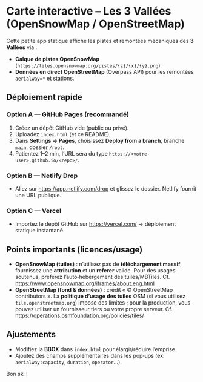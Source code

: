 # Carte interactive – Les 3 Vallées (OpenSnowMap / OpenStreetMap)

Cette petite app statique affiche les pistes et remontées mécaniques des **3 Vallées** via :

- **Calque de pistes OpenSnowMap** (`https://tiles.opensnowmap.org/pistes/{z}/{x}/{y}.png`).
- **Données en direct OpenStreetMap** (Overpass API) pour les remontées `aerialway=*` et stations.

## Déploiement rapide

### Option A — GitHub Pages (recommandé)
1. Créez un dépôt GitHub vide (public ou privé).
2. Uploadez `index.html` (et ce README).
3. Dans **Settings → Pages**, choisissez **Deploy from a branch**, branche `main`, dossier `/root`.
4. Patientez 1–2 min, l’URL sera du type `https://<votre-user>.github.io/<repo>/`.

### Option B — Netlify Drop
- Allez sur https://app.netlify.com/drop et glissez le dossier. Netlify fournit une URL publique.

### Option C — Vercel
- Importez le dépôt GitHub sur https://vercel.com/ → déploiement statique instantané.

## Points importants (licences/usage)
- **OpenSnowMap (tuiles)** : n’utilisez pas de **téléchargement massif**, fournissez une **attribution** et un **referer** valide. Pour des usages soutenus, préférez l’auto‑hébergement des tuiles/MBTiles. Cf. https://www.opensnowmap.org/iframes/about.eng.html
- **OpenStreetMap (fond & données)** : crédit « © OpenStreetMap contributors ». La **politique d’usage des tuiles** OSM (si vous utilisez `tile.openstreetmap.org`) impose des limites ; pour la production, vous pouvez utiliser un fournisseur tiers ou votre propre serveur. Cf. https://operations.osmfoundation.org/policies/tiles/

## Ajustements
- Modifiez la **BBOX** dans `index.html` pour élargir/réduire l’emprise.
- Ajoutez des champs supplémentaires dans les pop‑ups (ex: `aerialway:capacity`, `duration`, `operator`…).

Bon ski !
